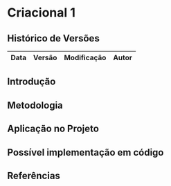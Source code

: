 # Criacional 1

## Histórico de Versões

| Data | Versão | Modificação | Autor |
| :- | :- | :- | :- |


## Introdução


## Metodologia

## Aplicação no Projeto


## Possível implementação em código


## Referências